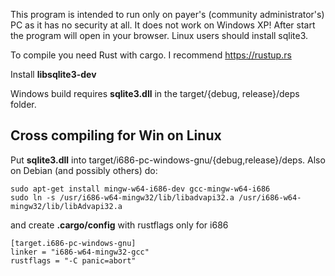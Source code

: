 This program is intended to run only on payer's (community administrator's) PC as it has no security at all. It does not work on Windows XP!
After start the program will open in your browser. Linux users should install sqlite3.

To compile you need Rust with cargo. I recommend https://rustup.rs

Install **libsqlite3-dev**

Windows build requires **sqlite3.dll** in the target/{debug, release}/deps folder.

Cross compiling for Win on Linux
--------------------------------
Put **sqlite3.dll** into target/i686-pc-windows-gnu/{debug,release}/deps.
Also on Debian (and possibly others) do:

    sudo apt-get install mingw-w64-i686-dev gcc-mingw-w64-i686
    sudo ln -s /usr/i686-w64-mingw32/lib/libadvapi32.a /usr/i686-w64-mingw32/lib/libAdvapi32.a

and create **.cargo/config** with rustflags only for i686

    [target.i686-pc-windows-gnu]
    linker = "i686-w64-mingw32-gcc"
    rustflags = "-C panic=abort"


